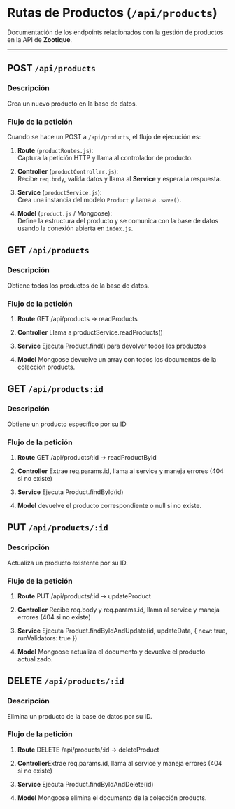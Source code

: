 # Rutas de Productos (`/api/products`)

Documentación de los endpoints relacionados con la gestión de productos en la API de **Zootique**.

---

## POST `/api/products`

### Descripción
Crea un nuevo producto en la base de datos.



### Flujo de la petición

Cuando se hace un POST a `/api/products`, el flujo de ejecución es:

1. **Route** (`productRoutes.js`):  
   Captura la petición HTTP y llama al controlador de producto.

2. **Controller** (`productController.js`):  
   Recibe `req.body`, valida datos y llama al **Service** y espera la respuesta.

3. **Service** (`productService.js`):  
   Crea una instancia del modelo `Product` y llama a `.save()`.

4. **Model** (`product.js` / Mongoose):  
   Define la estructura del producto y se comunica con la base de datos usando la conexión abierta en `index.js`.

## GET `/api/products`

### Descripción
Obtiene todos los productos de la base de datos.

### Flujo de la petición
1. **Route** GET /api/products → readProducts

2. **Controller** Llama a productService.readProducts()

3. **Service** Ejecuta Product.find() para devolver todos los productos

4. **Model** Mongoose devuelve un array con todos los documentos de la colección products.

## GET `/api/products:id`

### Descripción
Obtiene un producto específico por su ID

### Flujo de la petición
1. **Route** GET /api/products/:id → readProductById

2. **Controller** Extrae req.params.id, llama al service y maneja errores (404 si no existe)

3. **Service** Ejecuta Product.findById(id)

4. **Model** devuelve el producto correspondiente o null si no existe.

## PUT `/api/products/:id`

### Descripción
Actualiza un producto existente por su ID.

### Flujo de la petición
1. **Route** PUT /api/products/:id → updateProduct

2. **Controller** Recibe req.body y req.params.id, llama al service y maneja errores (404 si no existe)

3. **Service** Ejecuta Product.findByIdAndUpdate(id, updateData, { new: true, runValidators: true })

4. **Model** Mongoose actualiza el documento y devuelve el producto actualizado.

## DELETE `/api/products/:id`

### Descripción
Elimina un producto de la base de datos por su ID.

### Flujo de la petición
1. **Route** DELETE /api/products/:id → deleteProduct

2. **Controller**Extrae req.params.id, llama al service y maneja errores (404 si no existe)

3. **Service** Ejecuta Product.findByIdAndDelete(id)

4. **Model** Mongoose elimina el documento de la colección products.